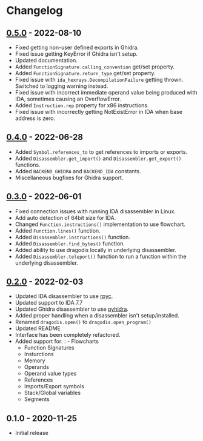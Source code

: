 # Changelog


## [0.5.0] - 2022-08-10

- Fixed getting non-user defined exports in Ghidra.
- Fixed issue getting KeyError if Ghidra isn't setup.
- Updated documentation.
- Added `FunctionSignature.calling_convention` get/set property.
- Added `FunctionSignature.return_type` get/set property.
- Fixed issue with `ida_hexrays.DecompilationFailure` getting thrown. Switched to logging warning instead.
- Fixed issue with incorrect immediate operand value being produced with IDA, sometimes causing an OverflowError.
- Added `Instruction.rep` property for x86 instructions.
- Fixed issue with incorrectly getting NotExistError in IDA when base address is zero.


## [0.4.0] - 2022-06-28

- Added `Symbol.references_to` to get references to imports or exports.
- Added `Disassembler.get_import()` and `Disassembler.get_export()` functions.
- Added `BACKEND_GHIDRA` and `BACKEND_IDA` constants.
- Miscellaneous bugfixes for Ghidra support.


## [0.3.0] - 2022-06-01

- Fixed connection issues with running IDA disassembler in Linux.
- Add auto detection of 64bit size for IDA.
- Changed `Function.instructions()` implementation to use flowchart.
- Added `Function.lines()` function.
- Added `Disassembler.instructions()` function.
- Added `Disassembler.find_bytes()` function.
- Added ability to use dragodis locally in underlying disassembler.
- Added `Disassembler.teleport()` function to run a function within the underlying disassembler.


## [0.2.0] - 2022-02-03

- Updated IDA disassembler to use [rpyc](https://rpyc.readthedocs.io/en/latest).
- Updated support to IDA 7.7
- Updated Ghidra disassembler to use [pyhidra](https://github.com/dod-cyber-crime-center/pyhidra).
- Added proper handling when a disassembler isn't setup/installed.
- Renamed `dragodis.open()` to `dragodis.open_program()`
- Updated README
- Interface has been completely refactored.
- Added support for:
  : - Flowcharts
    - Function Signatures
    - Insturctions
    - Memory
    - Operands
    - Operand value types
    - References
    - Imports/Export symbols
    - Stack/Global variables
    - Segments


## 0.1.0 - 2020-11-25

- Initial release


[Unreleased]: https://github.com/dod-cyber-crime-center/dragodis/compare/0.5.0...HEAD
[0.5.0]: https://github.com/dod-cyber-crime-center/dragodis/compare/0.4.0...0.5.0
[0.4.0]: https://github.com/dod-cyber-crime-center/dragodis/compare/0.3.0...0.4.0
[0.3.0]: https://github.com/dod-cyber-crime-center/dragodis/compare/0.2.0...0.3.0
[0.2.0]: https://github.com/dod-cyber-crime-center/dragodis/compare/0.1.0...0.2.0
